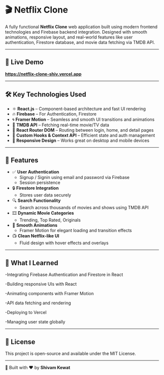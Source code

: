 # 🎬 Netflix Clone

A fully functional **Netflix Clone** web application built using modern frontend technologies and Firebase backend integration. Designed with smooth animations, responsive layout, and real-world features like user authentication, Firestore database, and movie data fetching via TMDB API.

---

## 🚀 Live Demo

**https://netflix-clone-shiv.vercel.app**  

---

## 🛠️ Key Technologies Used

- ⚛️ **React.js** – Component-based architecture and fast UI rendering
- 🔥 **Firebase** – For Authentication, Firestore
- 🌀 **Framer Motion** – Seamless and smooth UI transitions and animations
- 📡 **TMDB API** – Fetching real-time movie/TV data
- 📁 **React Router DOM** – Routing between login, home, and detail pages
- 🧠 **Custom Hooks & Context API** – Efficient state and auth management
- 📱 **Responsive Design** – Works great on desktop and mobile devices

---

## 🔐 Features

- ✅ **User Authentication**
  - Signup / Signin using email and password via Firebase
  - Session persistence
- 🔒 **Firestore Integration**
  - Stores user data securely
- 🔍 **Search Functionality**
  - Search across thousands of movies and shows using TMDB API
- 🎞️ **Dynamic Movie Categories**
  - Trending, Top Rated, Originals
- 💫 **Smooth Animations**
  - Framer Motion for elegant loading and transition effects
- 📺 **Clean Netflix-like UI**
  - Fluid design with hover effects and overlays

---

## 🧠 What I Learned
-Integrating Firebase Authentication and Firestore in React

-Building responsive UIs with React

-Animating components with Framer Motion

-API data fetching and rendering

-Deploying to Vercel

-Managing user state globally

---

## 📄 License
This project is open-source and available under the MIT License.

---

🌱 Built with ❤️ by **Shivam Kewat**
